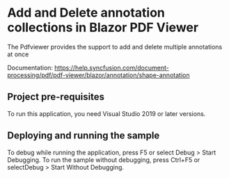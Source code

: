 # Add and Delete annotation collections in Blazor PDF Viewer
The Pdfviewer provides the support to add and delete multiple annotations at once

Documentation: https://help.syncfusion.com/document-processing/pdf/pdf-viewer/blazor/annotation/shape-annotation

## Project pre-requisites
To run this application, you need Visual Studio 2019 or later versions.

## Deploying and running the sample
To debug while running the application, press F5 or select Debug > Start Debugging. To run the sample without debugging, press Ctrl+F5 or selectDebug > Start Without Debugging.
